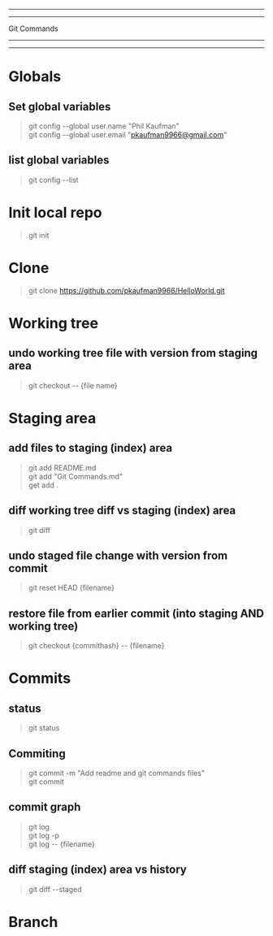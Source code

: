 ***
***
Git Commands
***
***

# Globals

## Set global variables
> git config --global user.name "Phil Kaufman"<br />
> git config --global user.email "pkaufman9966@gmail.com"

## list global variables
> git config --list

# Init local repo
> git init

# Clone
> git clone https://github.com/pkaufman9966/HelloWorld.git

# Working tree

## undo working tree file with version from staging area
> git checkout -- {file name}

# Staging area

## add files to staging (index) area
> git add README.md<br />
> git add "Git Commands.md"<br />
> get add .

## diff working tree diff vs staging (index) area
> git diff

## undo staged file change with version from commit
> git reset HEAD {filename}

## restore file from earlier commit (into staging AND working tree)
> git checkout {commithash} -- {filename}

# Commits

## status
> git status

## Commiting
> git commit -m "Add readme and git commands files"<br />
> git commit

## commit graph
> git log<br />
> git log -p<br />
> git log -- {filename}

## diff staging (index) area vs history
> git diff --staged

# Branch

